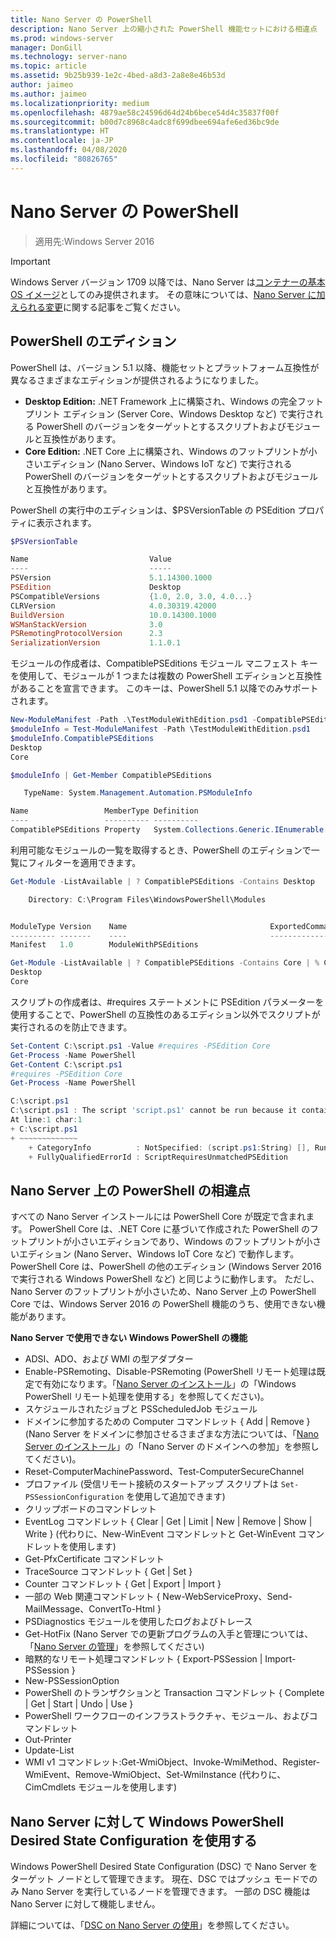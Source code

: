 ```yaml
---
title: Nano Server の PowerShell
description: Nano Server 上の縮小された PowerShell 機能セットにおける相違点
ms.prod: windows-server
manager: DonGill
ms.technology: server-nano
ms.topic: article
ms.assetid: 9b25b939-1e2c-4bed-a8d3-2a8e8e46b53d
author: jaimeo
ms.author: jaimeo
ms.localizationpriority: medium
ms.openlocfilehash: 4879ae58c24596d64d24b6bece54d4c35837f00f
ms.sourcegitcommit: b00d7c8968c4adc8f699dbee694afe6ed36bc9de
ms.translationtype: HT
ms.contentlocale: ja-JP
ms.lasthandoff: 04/08/2020
ms.locfileid: "80826765"
---
```

# <a name="powershell-on-nano-server"></a>Nano Server の PowerShell

> 適用先:Windows Server 2016

> [!IMPORTANT]
> Windows Server バージョン 1709 以降では、Nano Server は[コンテナーの基本 OS イメージ](/virtualization/windowscontainers/quick-start/using-insider-container-images#install-base-container-image)としてのみ提供されます。 その意味については、[Nano Server に加えられる変更](nano-in-semi-annual-channel.md)に関する記事をご覧ください。

## <a name="powershell-editions"></a>PowerShell のエディション

PowerShell は、バージョン 5.1 以降、機能セットとプラットフォーム互換性が異なるさまざまなエディションが提供されるようになりました。

- **Desktop Edition:** .NET Framework 上に構築され、Windows の完全フットプリント エディション (Server Core、Windows Desktop など) で実行される PowerShell のバージョンをターゲットとするスクリプトおよびモジュールと互換性があります。
- **Core Edition:** .NET Core 上に構築され、Windows のフットプリントが小さいエディション (Nano Server、Windows IoT など) で実行される PowerShell のバージョンをターゲットとするスクリプトおよびモジュールと互換性があります。

PowerShell の実行中のエディションは、$PSVersionTable の PSEdition プロパティに表示されます。
```powershell
$PSVersionTable

Name                           Value
----                           -----
PSVersion                      5.1.14300.1000
PSEdition                      Desktop
PSCompatibleVersions           {1.0, 2.0, 3.0, 4.0...}
CLRVersion                     4.0.30319.42000
BuildVersion                   10.0.14300.1000
WSManStackVersion              3.0
PSRemotingProtocolVersion      2.3
SerializationVersion           1.1.0.1
```

モジュールの作成者は、CompatiblePSEditions モジュール マニフェスト キーを使用して、モジュールが 1 つまたは複数の PowerShell エディションと互換性があることを宣言できます。 このキーは、PowerShell 5.1 以降でのみサポートされます。
```powershell
New-ModuleManifest -Path .\TestModuleWithEdition.psd1 -CompatiblePSEditions Desktop,Core -PowerShellVersion 5.1
$moduleInfo = Test-ModuleManifest -Path \TestModuleWithEdition.psd1
$moduleInfo.CompatiblePSEditions
Desktop
Core

$moduleInfo | Get-Member CompatiblePSEditions

   TypeName: System.Management.Automation.PSModuleInfo

Name                 MemberType Definition
----                 ---------- ----------
CompatiblePSEditions Property   System.Collections.Generic.IEnumerable[string] CompatiblePSEditions {get;}

```
利用可能なモジュールの一覧を取得するとき、PowerShell のエディションで一覧にフィルターを適用できます。
```powershell
Get-Module -ListAvailable | ? CompatiblePSEditions -Contains Desktop

    Directory: C:\Program Files\WindowsPowerShell\Modules


ModuleType Version    Name                                ExportedCommands
---------- -------    ----                                ----------------
Manifest   1.0        ModuleWithPSEditions

Get-Module -ListAvailable | ? CompatiblePSEditions -Contains Core | % CompatiblePSEditions
Desktop
Core

```
スクリプトの作成者は、#requires ステートメントに PSEdition パラメーターを使用することで、PowerShell の互換性のあるエディション以外でスクリプトが実行されるのを防止できます。
```powershell
Set-Content C:\script.ps1 -Value #requires -PSEdition Core
Get-Process -Name PowerShell
Get-Content C:\script.ps1
#requires -PSEdition Core
Get-Process -Name PowerShell

C:\script.ps1
C:\script.ps1 : The script 'script.ps1' cannot be run because it contained a #requires statement for PowerShell editions 'Core'. The edition of PowerShell that is required by the script does not match the currently running PowerShell Desktop edition.
At line:1 char:1
+ C:\script.ps1
+ ~~~~~~~~~~~~~
    + CategoryInfo          : NotSpecified: (script.ps1:String) [], RuntimeException
    + FullyQualifiedErrorId : ScriptRequiresUnmatchedPSEdition
```

## <a name="differences-in-powershell-on-nano-server"></a>Nano Server 上の PowerShell の相違点
すべての Nano Server インストールには PowerShell Core が既定で含まれます。 PowerShell Core は、.NET Core に基づいて作成された PowerShell のフットプリントが小さいエディションであり、Windows のフットプリントが小さいエディション (Nano Server、Windows IoT Core など) で動作します。 PowerShell Core は、PowerShell の他のエディション (Windows Server 2016 で実行される Windows PowerShell など) と同じように動作します。 ただし、Nano Server のフットプリントが小さいため、Nano Server 上の PowerShell Core では、Windows Server 2016 の PowerShell 機能のうち、使用できない機能があります。


**Nano Server で使用できない Windows PowerShell の機能**
* ADSI、ADO、および WMI の型アダプター
* Enable-PSRemoting、Disable-PSRemoting (PowerShell リモート処理は既定で有効になります。「[Nano Server のインストール](Getting-Started-with-Nano-Server.md)」の「Windows PowerShell リモート処理を使用する」を参照してください)。
* スケジュールされたジョブと PSScheduledJob モジュール
* ドメインに参加するための Computer コマンドレット { Add | Remove } (Nano Server をドメインに参加させるさまざまな方法については、「[Nano Server のインストール](Getting-Started-with-Nano-Server.md)」の「Nano Server のドメインへの参加」を参照してください)。
* Reset-ComputerMachinePassword、Test-ComputerSecureChannel
* プロファイル (受信リモート接続のスタートアップ スクリプトは `Set-PSSessionConfiguration` を使用して追加できます)
* クリップボードのコマンドレット
* EventLog コマンドレット { Clear | Get | Limit | New | Remove | Show | Write } (代わりに、New-WinEvent コマンドレットと Get-WinEvent コマンドレットを使用します)
* Get-PfxCertificate コマンドレット
* TraceSource コマンドレット { Get | Set }
* Counter コマンドレット { Get | Export | Import }
* 一部の Web 関連コマンドレット { New-WebServiceProxy、Send-MailMessage、ConvertTo-Html }
* PSDiagnostics モジュールを使用したログおよびトレース
* Get-HotFix (Nano Server での更新プログラムの入手と管理については、「[Nano Server の管理](Manage-Nano-Server.md)」を参照してください)
* 暗黙的なリモート処理コマンドレット { Export-PSSession | Import-PSSession }
* New-PSSessionOption
* PowerShell のトランザクションと Transaction コマンドレット { Complete | Get | Start | Undo | Use }
* PowerShell ワークフローのインフラストラクチャ、モジュール、およびコマンドレット
* Out-Printer
* Update-List
* WMI v1 コマンドレット:Get-WmiObject、Invoke-WmiMethod、Register-WmiEvent、Remove-WmiObject、Set-WmiInstance (代わりに、CimCmdlets モジュールを使用します)

## <a name="using-windows-powershell-desired-state-configuration-with-nano-server"></a>Nano Server に対して Windows PowerShell Desired State Configuration を使用する

Windows PowerShell Desired State Configuration (DSC) で Nano Server をターゲット ノードとして管理できます。 現在、DSC ではプッシュ モードでのみ Nano Server を実行しているノードを管理できます。 一部の DSC 機能は Nano Server に対して機能しません。

詳細については、「[DSC on Nano Server の使用](https://docs.microsoft.com/powershell/scripting/dsc/getting-started/nanodsc)」を参照してください。

